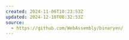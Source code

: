 ```yaml
---
created: 2024-11-06T10:23:53Z
updated: 2024-12-10T08:32:53Z
source:
  - https://github.com/WebAssembly/binaryen/
---
```

